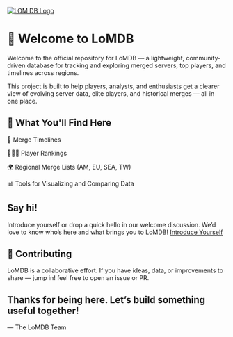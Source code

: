 [![LOM DB Logo](https://lomdb.github.io/img/lomdb-preview.webp)](https://lomdb.github.io)

# 👋 Welcome to LoMDB

Welcome to the official repository for LoMDB — a lightweight, community-driven database for tracking and exploring merged servers, top players, and timelines across regions.

This project is built to help players, analysts, and enthusiasts get a clearer view of evolving server data, elite players, and historical merges — all in one place.

## 🚀 What You'll Find Here
📅 Merge Timelines

🧑‍🤝‍🧑 Player Rankings

🌍 Regional Merge Lists (AM, EU, SEA, TW)

📊 Tools for Visualizing and Comparing Data

## Say hi!
Introduce yourself or drop a quick hello in our welcome discussion. We’d love to know who’s here and what brings you to LoMDB!
[Introduce Yourself](https://github.com/orgs/lomdb/discussions/27)

## 🤝 Contributing
LoMDB is a collaborative effort. If you have ideas, data, or improvements to share — jump in! feel free to open an issue or PR.

## Thanks for being here. Let’s build something useful together!
— The LoMDB Team